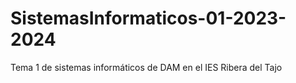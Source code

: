 # SistemasInformaticos-01-2023-2024
Tema 1 de sistemas informáticos de DAM en el IES Ribera del Tajo

